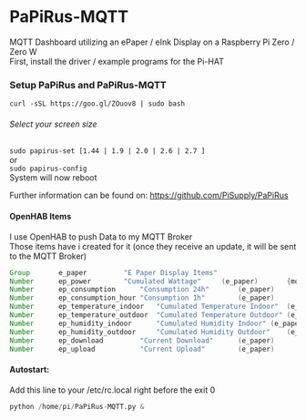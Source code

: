# PaPiRus-MQTT
MQTT Dashboard utilizing an ePaper / eInk Display on a Raspberry Pi Zero / Zero W  
First, install the driver / example programs for the Pi-HAT

### Setup PaPiRus and PaPiRus-MQTT
```curl -sSL https://goo.gl/ZOuov8 | sudo bash```
###### Select your screen size
```sudo papirus-set [1.44 | 1.9 | 2.0 | 2.6 | 2.7 ]```  
or  
```sudo papirus-config```  
System will now reboot

Further information can be found on: https://github.com/PiSupply/PaPiRus

#### OpenHAB Items  
I use OpenHAB to push Data to my MQTT Broker  
Those items have i created for it (once they receive an update, it will be sent to the MQTT Broker)
```java
Group 		e_paper  	  	"E Paper Display Items"				
Number		ep_power  	  	"Cumulated Wattage"		(e_paper)		{mqtt=">[openhab:epaper/power:state:*:default]"}
Number		ep_consumption		"Consumption 24h"		(e_paper)		{mqtt=">[openhab:epaper/cons_d:state:*:default]"}
Number		ep_consumption_hour	"Consumption 1h"		(e_paper)		{mqtt=">[openhab:epaper/cons_h:state:*:default]"}
Number		ep_temperature_indoor	"Cumulated Temperature Indoor"	(e_paper)		{mqtt=">[openhab:epaper/temp_indoor:state:*:default]"}
Number		ep_temperature_outdoor  "Cumulated Temperature Outdoor"	(e_paper)		{mqtt=">[openhab:epaper/temp_outdoor:state:*:default]"}
Number		ep_humidity_indoor  	"Cumulated Humidity Indoor"	(e_paper)		{mqtt=">[openhab:epaper/humi_indoor:state:*:default]"}
Number		ep_humidity_outdoor  	"Cumulated Humidity Outdoor"	(e_paper)		{mqtt=">[openhab:epaper/humi_outdoor:state:*:default]"}
Number		ep_download  	   	"Current Download"		(e_paper)		{mqtt=">[openhab:epaper/download:state:*:default]"}
Number		ep_upload  	    	"Current Upload"		(e_paper)		{mqtt=">[openhab:epaper/upload:state:*:default]"}
```

#### Autostart:  
Add this line to your /etc/rc.local right before the exit 0  
```python
python /home/pi/PaPiRus-MQTT.py &
```
